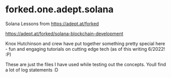 # forked.one.adept.solana
Solana Lessons from https://adept.at/forked

https://adept.at/forked/solana-blockchain-development

Knox Hutchinson and crew have put together something pretty special here - fun and engaging tutorials on cutting edge tech (as of this writing 6/2022! :P)

These are just the files I have used while testing out the concepts.  Youll find a lot of log statements :D
